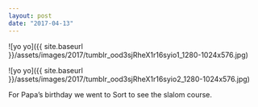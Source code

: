 ```yaml
---
layout: post
date: "2017-04-13"
---
```


![yo yo]({{ site.baseurl }}/assets/images/2017/tumblr_ood3sjRheX1r16syio1_1280-1024x576.jpg)

![yo yo]({{ site.baseurl }}/assets/images/2017/tumblr_ood3sjRheX1r16syio2_1280-1024x576.jpg)

For Papa’s birthday we went to Sort to see the slalom course.
